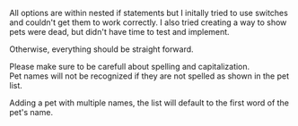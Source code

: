All options are within nested if statements but I initally tried to use switches and couldn't get them to work correctly.
I also tried creating a way to show pets were dead, but didn't have time to test and implement.

Otherwise, everything should be straight forward.

Please make sure to be carefull about spelling and capitalization.  
Pet names will not be recognized if they are not spelled as shown in the pet list.

Adding a pet with multiple names, the list will default to the first word of the pet's name.
